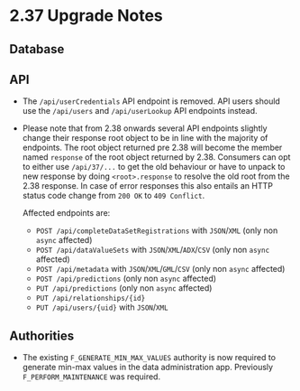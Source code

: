 # 2.37 Upgrade Notes

## Database

## API

- The `/api/userCredentials` API endpoint is removed. API users should use the `/api/users` and `/api/userLookup` API endpoints instead.
- Please note that from 2.38 onwards several API endpoints slightly change 
  their response root object to be in line with the majority of endpoints.
  The root object returned pre 2.38 will become the member named `response` 
  of the root object returned by 2.38. Consumers can opt to either use 
  `/api/37/...` to get the old behaviour or have to unpack to new response 
  by doing `<root>.response` to resolve the old root from the 2.38 response. 
  In case of error responses this also entails an HTTP status code change from `200 OK` to `409 Conflict`. 
  
  Affected endpoints are:

  * `POST /api/completeDataSetRegistrations` with `JSON`/`XML` (only non `async` affected)
  * `POST /api/dataValueSets` with `JSON`/`XML`/`ADX`/`CSV` (only non `async` affected)
  * `POST /api/metadata` with `JSON`/`XML`/`GML`/`CSV` (only non `async` affected)
  * `POST /api/predictions` (only non `async` affected)
  * `PUT /api/predictions` (only non `async` affected)
  * `PUT /api/relationships/{id}`
  * `PUT /api/users/{uid}` with `JSON`/`XML`

## Authorities

- The existing `F_GENERATE_MIN_MAX_VALUES` authority is now required to generate min-max values in the data administration app. Previously `F_PERFORM_MAINTENANCE` was required.
